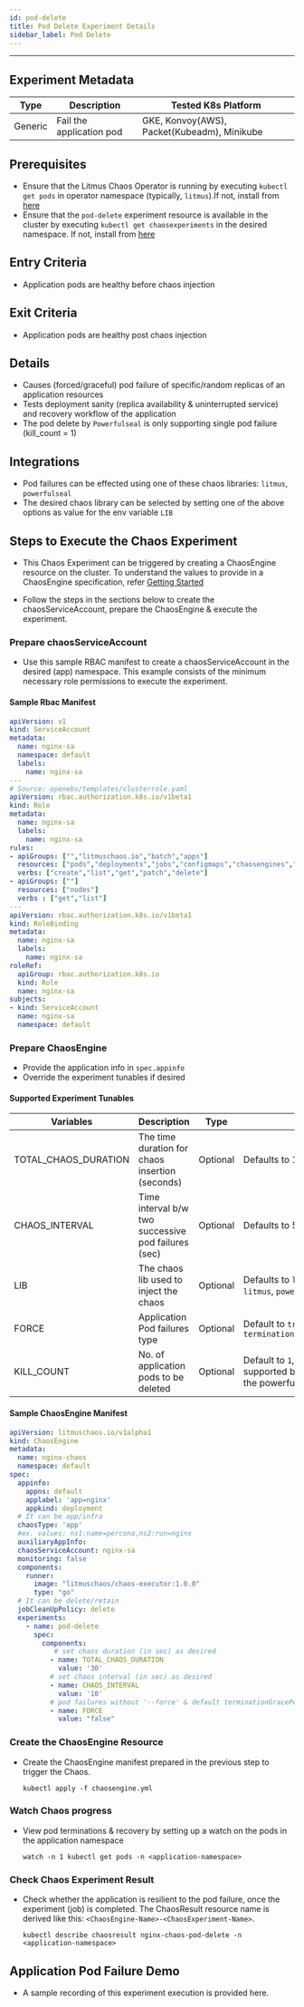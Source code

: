 ```yaml
---
id: pod-delete
title: Pod Delete Experiment Details
sidebar_label: Pod Delete
---
```

------

## Experiment Metadata

| Type      | Description              | Tested K8s Platform                                               |
| ----------| ------------------------ | ------------------------------------------------------------------|
| Generic   | Fail the application pod | GKE, Konvoy(AWS), Packet(Kubeadm), Minikube                       |

## Prerequisites

- Ensure that the Litmus Chaos Operator is running by executing `kubectl get pods` in operator namespace (typically, `litmus`).If not, install from [here](https://raw.githubusercontent.com/litmuschaos/pages/master/docs/litmus-operator-latest.yaml)
- Ensure that the `pod-delete` experiment resource is available in the cluster by executing                         `kubectl get chaosexperiments` in the desired namespace. If not, install from [here](https://hub.litmuschaos.io/charts/generic/experiments/pod-delete)

## Entry Criteria

- Application pods are healthy before chaos injection

## Exit Criteria

- Application pods are healthy post chaos injection

## Details

- Causes (forced/graceful) pod failure of specific/random replicas of an application resources
- Tests deployment sanity (replica availability & uninterrupted service) and recovery workflow of the application
- The pod delete by `Powerfulseal` is only supporting single pod failure (kill_count = 1)

## Integrations

- Pod failures can be effected using one of these chaos libraries: `litmus`, `powerfulseal`
- The desired chaos library can be selected by setting one of the above options as value for the env variable `LIB`

## Steps to Execute the Chaos Experiment

- This Chaos Experiment can be triggered by creating a ChaosEngine resource on the cluster. To understand the values to provide in a ChaosEngine specification, refer [Getting Started](getstarted.md/#prepare-chaosengine)

- Follow the steps in the sections below to create the chaosServiceAccount, prepare the ChaosEngine & execute the experiment.

### Prepare chaosServiceAccount

- Use this sample RBAC manifest to create a chaosServiceAccount in the desired (app) namespace. This example consists of the minimum necessary role permissions to execute the experiment.

#### Sample Rbac Manifest

```yaml
apiVersion: v1
kind: ServiceAccount
metadata:
  name: nginx-sa
  namespace: default
  labels:
    name: nginx-sa
---
# Source: openebs/templates/clusterrole.yaml
apiVersion: rbac.authorization.k8s.io/v1beta1
kind: Role
metadata:
  name: nginx-sa
  labels:
    name: nginx-sa
rules:
- apiGroups: ["","litmuschaos.io","batch","apps"]
  resources: ["pods","deployments","jobs","configmaps","chaosengines","chaosexperiments","chaosresults"]
  verbs: ["create","list","get","patch","delete"]
- apiGroups: [""]
  resources: ["nodes"]
  verbs : ["get","list"]
---
apiVersion: rbac.authorization.k8s.io/v1beta1
kind: RoleBinding
metadata:
  name: nginx-sa
  labels:
    name: nginx-sa
roleRef:
  apiGroup: rbac.authorization.k8s.io
  kind: Role
  name: nginx-sa
subjects:
- kind: ServiceAccount
  name: nginx-sa
  namespace: default

```

### Prepare ChaosEngine

- Provide the application info in `spec.appinfo`
- Override the experiment tunables if desired

#### Supported Experiment Tunables

| Variables             | Description                                                  | Type      | Notes                                                      |
| ----------------------| ------------------------------------------------------------ |-----------|------------------------------------------------------------|
| TOTAL_CHAOS_DURATION  | The time duration for chaos insertion (seconds)              | Optional  | Defaults to 15s                                            |
| CHAOS_INTERVAL        | Time interval b/w two successive pod failures (sec)          | Optional  | Defaults to 5s                                             |
| LIB                   | The chaos lib used to inject the chaos                       | Optional  | Defaults to `litmus`. Supported: `litmus`, `powerfulseal`  |
| FORCE                 | Application Pod failures type                                | Optional  | Default to `true`, With `terminationGracePeriodSeconds=0`  |
| KILL_COUNT            | No. of application pods to be deleted                        | Optional  | Default to `1`, kill_count > 1 is only supported by litmus lib , not by the powerfulseal |


#### Sample ChaosEngine Manifest

```yaml
apiVersion: litmuschaos.io/v1alpha1
kind: ChaosEngine
metadata:
  name: nginx-chaos
  namespace: default
spec:
  appinfo:
    appns: default
    applabel: 'app=nginx'
    appkind: deployment
  # It can be app/infra
  chaosType: 'app'   
  #ex. values: ns1:name=percona,ns2:run=nginx 
  auxiliaryAppInfo:  
  chaosServiceAccount: nginx-sa
  monitoring: false
  components:
    runner:
      image: "litmuschaos/chaos-executor:1.0.0"
      type: "go"
  # It can be delete/retain
  jobCleanUpPolicy: delete  
  experiments:
    - name: pod-delete
      spec:
        components:
           # set chaos duration (in sec) as desired
          - name: TOTAL_CHAOS_DURATION
            value: '30'
          # set chaos interval (in sec) as desired
          - name: CHAOS_INTERVAL
            value: '10'
          # pod failures without '--force' & default terminationGracePeriodSeconds
          - name: FORCE
            value: "false"
```

### Create the ChaosEngine Resource

- Create the ChaosEngine manifest prepared in the previous step to trigger the Chaos.

  `kubectl apply -f chaosengine.yml`

### Watch Chaos progress

- View pod terminations & recovery by setting up a watch on the pods in the application namespace

  `watch -n 1 kubectl get pods -n <application-namespace>`

### Check Chaos Experiment Result

- Check whether the application is resilient to the pod failure, once the experiment (job) is completed. The ChaosResult resource name is derived like this: `<ChaosEngine-Name>-<ChaosExperiment-Name>`.

  `kubectl describe chaosresult nginx-chaos-pod-delete -n <application-namespace>`

## Application Pod Failure Demo

- A sample recording of this experiment execution is provided here.
